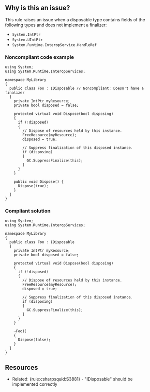 ## Why is this an issue?

This rule raises an issue when a disposable type contains fields of the following types and does not implement a finalizer:

-   `System.IntPtr`
-   `System.UIntPtr`
-   `System.Runtime.InteropService.HandleRef`

### Noncompliant code example

    using System;
    using System.Runtime.InteropServices;
    
    namespace MyLibrary
    {
      public class Foo : IDisposable // Noncompliant: Doesn't have a finalizer
      {
        private IntPtr myResource;
        private bool disposed = false;
    
        protected virtual void Dispose(bool disposing)
        {
          if (!disposed)
          {
            // Dispose of resources held by this instance.
            FreeResource(myResource);
            disposed = true;
    
            // Suppress finalization of this disposed instance.
            if (disposing)
            {
              GC.SuppressFinalize(this);
            }
          }
        }
    
        public void Dispose() {
          Dispose(true);
        }
      }
    }

### Compliant solution

    using System;
    using System.Runtime.InteropServices;
    
    namespace MyLibrary
    {
      public class Foo : IDisposable
      {
        private IntPtr myResource;
        private bool disposed = false;
    
        protected virtual void Dispose(bool disposing)
        {
          if (!disposed)
          {
            // Dispose of resources held by this instance.
            FreeResource(myResource);
            disposed = true;
    
            // Suppress finalization of this disposed instance.
            if (disposing)
            {
              GC.SuppressFinalize(this);
            }
          }
        }
    
        ~Foo()
        {
          Dispose(false);
        }
      }
    }

## Resources

-   Related: {rule:csharpsquid:S3881} - "IDisposable" should be implemented correctly
